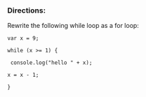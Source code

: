 <h3>Directions:</h3>
Rewrite the following while loop as a for loop:

<code>var x = 9;</code>

<code>while (x >= 1) {</code>

 <code> console.log("hello " + x);</code>  
 
  <code>x = x - 1;</code>
  
<code>}</code>
